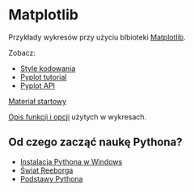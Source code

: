 # Matplotlib

Przykłady wykresów przy użyciu blbioteki [Matplotlib](https://matplotlib.org).

Zobacz:
- [Style kodowania](http://matplotlib.org/faq/usage_faq.html#coding-styles)
- [Pyplot tutorial](http://matplotlib.org/users/pyplot_tutorial.html)
- [Pyplot API](http://matplotlib.org/api/pyplot_api.html#matplotlib.pyplot.plot)

[Materiał startowy](https://drive.google.com/open?id=0B24yoSHtTDq2YzJwcVdJdE1PVG8)

[Opis funkcji i opcji](doc/matplotlib.md) użytych w wykresach.

## Od czego zacząć naukę Pythona?

- [Instalacja Pythona w Windows](http://python101.readthedocs.io/pl/latest/env/windows.html)
- [Świat Reeborga](http://robotyka.cyfrowaszkola.waw.pl)
- [Podstawy Pythona](http://python101.readthedocs.io/pl/latest/podstawy/index.html)